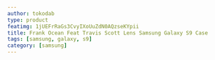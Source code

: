 ```yaml
---
author: tokodab
type: product
featimg: 1jUEFrRaGs3CvyIXoUuZdN0AQzseKYpii
title: Frank Ocean Feat Travis Scott Lens Samsung Galaxy S9 Case
tags: [samsung, galaxy, s9]
category: [samsung]
---
```

